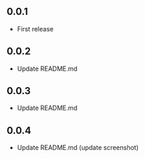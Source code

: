 ## 0.0.1

* First release

## 0.0.2

* Update README.md

## 0.0.3

* Update README.md

## 0.0.4

* Update README.md (update screenshot)